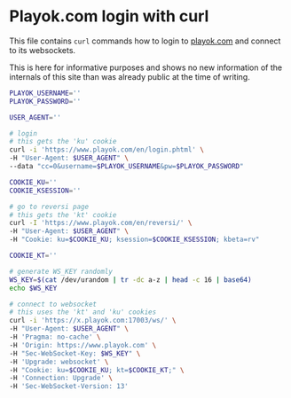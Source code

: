 
# Playok.com login with curl

This file contains `curl` commands how to login to [playok.com](https://playok.com/) and connect to its websockets.

This is here for informative purposes and shows no new information of the internals of this site than was already public at the time of writing.

```sh
PLAYOK_USERNAME=''
PLAYOK_PASSWORD=''

USER_AGENT=''

# login
# this gets the 'ku' cookie
curl -i 'https://www.playok.com/en/login.phtml' \
-H "User-Agent: $USER_AGENT" \
--data "cc=0&username=$PLAYOK_USERNAME&pw=$PLAYOK_PASSWORD"

COOKIE_KU=''
COOKIE_KSESSION=''

# go to reversi page
# this gets the 'kt' cookie
curl -I 'https://www.playok.com/en/reversi/' \
-H "User-Agent: $USER_AGENT" \
-H "Cookie: ku=$COOKIE_KU; ksession=$COOKIE_KSESSION; kbeta=rv"

COOKIE_KT=''

# generate WS_KEY randomly
WS_KEY=$(cat /dev/urandom | tr -dc a-z | head -c 16 | base64)
echo $WS_KEY

# connect to websocket
# this uses the 'kt' and 'ku' cookies
curl -i 'https://x.playok.com:17003/ws/' \
-H "User-Agent: $USER_AGENT" \
-H 'Pragma: no-cache' \
-H 'Origin: https://www.playok.com' \
-H "Sec-WebSocket-Key: $WS_KEY" \
-H 'Upgrade: websocket' \
-H "Cookie: ku=$COOKIE_KU; kt=$COOKIE_KT;" \
-H 'Connection: Upgrade' \
-H 'Sec-WebSocket-Version: 13'
```
